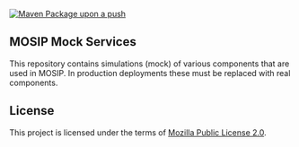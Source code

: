 [![Maven Package upon a push](https://github.com/mosip/mosip-mock-services/actions/workflows/push_trigger.yml/badge.svg?branch=master)](https://github.com/mosip/mosip-mock-services/actions/workflows/push_trigger.yml)

## MOSIP Mock Services

This repository contains simulations (mock) of various components that are used in MOSIP. In production deployments these must be replaced with real components.

## License
This project is licensed under the terms of [Mozilla Public License 2.0](LICENSE).
